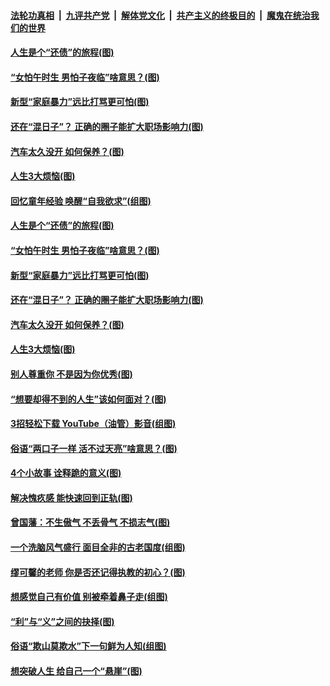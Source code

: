 ####  [法轮功真相](../../../../basic/blob/master/README.md?t=06202202) &nbsp;|&nbsp; [九评共产党](../../../../9ping.md/blob/master/README.md?t=06202202) &nbsp;|&nbsp; [解体党文化](../../../../jtdwh.md/blob/master/README.md?t=06202202)  &nbsp;|&nbsp; [共产主义的终极目的](../../../../gczydzjmd.md/blob/master/README.md?t=06202202) &nbsp;|&nbsp; [魔鬼在统治我们的世界](../../../../mgztzwmdsj.md/blob/master/README.md?t=06202202) 

#### [人生是个“还债”的旅程(图)](../pages/p8/936768.md?t=06202202) 

#### [“女怕午时生 男怕子夜临”啥意思？(图)](../pages/p8/937081.md?t=06202202) 

#### [新型“家庭暴力”远比打骂更可怕(图)](../pages/p8/936230.md?t=06202202) 

#### [还在“混日子”？ 正确的圈子能扩大职场影响力(图)](../pages/p8/937049.md?t=06202202) 

#### [汽车太久没开 如何保养？(图)](../pages/p8/937035.md?t=06202202) 

#### [人生3大烦恼(图)](../pages/p8/936959.md?t=06202202) 

#### [回忆童年经验 唤醒“自我欲求”(组图)](../pages/p8/937082.md?t=06202202) 

#### [人生是个“还债”的旅程(图)](../pages/p8/936768.md?t=06202202) 

#### [“女怕午时生 男怕子夜临”啥意思？(图)](../pages/p8/937081.md?t=06202202) 

#### [新型“家庭暴力”远比打骂更可怕(图)](../pages/p8/936230.md?t=06202202) 

#### [还在“混日子”？ 正确的圈子能扩大职场影响力(图)](../pages/p8/937049.md?t=06202202) 

#### [汽车太久没开 如何保养？(图)](../pages/p8/937035.md?t=06202202) 

#### [人生3大烦恼(图)](../pages/p8/936959.md?t=06202202) 

#### [别人尊重你 不是因为你优秀(图)](../pages/p8/936253.md?t=06202202) 

#### [“想要却得不到的人生”该如何面对？(图)](../pages/p8/936933.md?t=06202202) 

#### [3招轻松下载 YouTube（油管）影音(组图)](../pages/p8/936922.md?t=06202202) 

#### [俗语“两口子一样 活不过天亮”啥意思？(图)](../pages/p8/936917.md?t=06202202) 

#### [4个小故事 诠释跪的意义(图)](../pages/p8/936353.md?t=06202202) 

#### [解决愧疚感 能快速回到正轨(图)](../pages/p8/936834.md?t=06202202) 

#### [曾国藩：不生傲气 不丢骨气 不损志气(图)](../pages/p8/936248.md?t=06202202) 

#### [一个洗脑风气盛行 面目全非的古老国度(组图)](../pages/p8/936759.md?t=06202202) 

#### [缪可馨的老师 你是否还记得执教的初心？(图)](../pages/p8/936737.md?t=06202202) 

#### [想感觉自己有价值 别被牵着鼻子走(组图)](../pages/p8/936721.md?t=06202202) 

#### [“利”与“义”之间的抉择(图)](../pages/p8/936246.md?t=06202202) 

#### [俗语“欺山莫欺水”下一句鲜为人知(组图)](../pages/p8/936659.md?t=06202202) 

#### [想突破人生 给自己一个“悬崖”(图)](../pages/p8/936658.md?t=06202202) 

